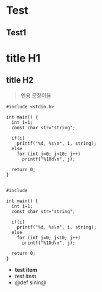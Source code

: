 Test
====

Test1
-----

# title H1

## title H2


> 인용 문장이욤

```C{.line-numbers}
#include <stdio.h>

int main() {
  int i=1;
  const char str="string";
  
  if(i)
    printf("%d, %s\n", i, string);
  else
    for (int j=0; j<10; j++)
      printf("%10d\n", j);
      
  return 0;
}
```

<pre><code class="C" class="line-numbers">
#include <stdio.h>

int main() {
  int i=1;
  const char str="string";
  
  if(i)
    printf("%d, %s\n", i, string);
  else
    for (int j=0; j<10; j++)
      printf("%10d\n", j);
      
  return 0;
}
</code></pre>

- **test item**
 - _test item_
 - @def sinin@
 
